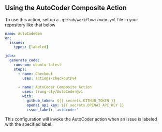 ## Using the AutoCoder Composite Action

To use this action, set up a `.github/workflows/main.yml` file in your repository like that below

```yaml
name: AutoCodeGen
on:
  issues:
    types: [labeled]

jobs:
  generate_code:
    runs-on: ubuntu-latest
    steps:
      - name: Checkout
        uses: actions/checkout@v4
        
      - name: AutoCoder Composite Action
        uses: trung-cly/AutoCoder@v1
        with:
          github_token: ${{ secrets.GITHUB_TOKEN }}
          openai_api_key: ${{ secrets.OPENAI_API_KEY }}
          issue_label: 'autocoder'
```

This configuration will invoke the AutoCoder action when an issue is labeled with the specified label.
